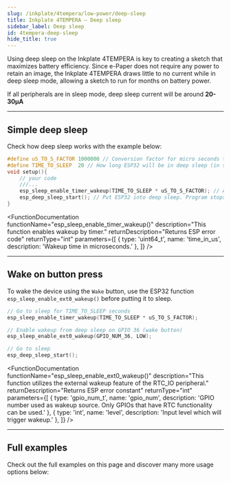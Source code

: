 ```yaml
---  
slug: /inkplate/4tempera/low-power/deep-sleep  
title: Inkplate 4TEMPERA – Deep sleep
sidebar_label: Deep sleep
id: 4tempera-deep-sleep  
hide_title: true  
---
```


<SectionTitle title="Deep sleep" backgroundImage="/img/deepsleep.jpg" />

Using deep sleep on the Inkplate 4TEMPERA is key to creating a sketch that maximizes battery efficiency. Since e-Paper does not require any power to retain an image, the Inkplate 4TEMPERA draws little to no current while in deep sleep mode, allowing a sketch to run for months on battery power.

<InfoBox>If all peripherals are in sleep mode, deep sleep current will be around **20-30µA**</InfoBox>

---

## Simple deep sleep

Check how deep sleep works with the example below:

```cpp
#define uS_TO_S_FACTOR 1000000 // Conversion factor for micro seconds to seconds
#define TIME_TO_SLEEP  20 // How long ESP32 will be in deep sleep (in seconds)
void setup(){
    // your code
    ///...
    esp_sleep_enable_timer_wakeup(TIME_TO_SLEEP * uS_TO_S_FACTOR); // Activate wake-up timer -- wake up after 20s here
    esp_deep_sleep_start(); // Put ESP32 into deep sleep. Program stops here.
}
```

<FunctionDocumentation
  functionName="esp_sleep_enable_timer_wakeup()"
  description="This function enables wakeup by timer."
  returnDescription="Returns ESP error code"
  returnType="int"
  parameters={[ 
    { type: 'uint64_t', name: 'time_in_us', description: 'Wakeup time in microseconds.' },
  ]}
/>

<FunctionDocumentation
  functionName="esp_deep_sleep_start()"
  description="This function enters deep sleep with the configured wakeup options."
  returnType="None"
/>

---

## Wake on button press

To wake the device using the `Wake` button, use the ESP32 function `esp_sleep_enable_ext0_wakeup()` before putting it to sleep.

```cpp
// Go to sleep for TIME_TO_SLEEP seconds
esp_sleep_enable_timer_wakeup(TIME_TO_SLEEP * uS_TO_S_FACTOR);

// Enable wakeup from deep sleep on GPIO 36 (wake button)
esp_sleep_enable_ext0_wakeup(GPIO_NUM_36, LOW);

// Go to sleep
esp_deep_sleep_start();
```

<FunctionDocumentation
  functionName="esp_sleep_enable_ext0_wakeup()"
  description="This function utilizes the external wakeup feature of the RTC_IO peripheral."
  returnDescription="Returns ESP error constant"
  returnType="int"
  parameters={[ 
    { type: 'gpio_num_t', name: 'gpio_num', description: 'GPIO number used as wakeup source. Only GPIOs that have RTC functionality can be used.' },
    { type: 'int', name: 'level', description: 'Input level which will trigger wakeup.' },
  ]}
/>

---

## Full examples

Check out the full examples on this page and discover many more usage options below:

<QuickLink 
  title="Inkplate4TEMPERA_DeepSleep" 
  description="This example will show you how you can use the low power functionality of the Inkplate board."
  url="https://github.com/SolderedElectronics/Inkplate-Arduino-library/tree/master/examples/Inkplate4TEMPERA/Advanced/DeepSleep" 
/>
